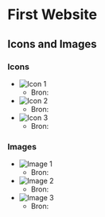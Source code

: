 # First Website <!-- change this to your website name -->

## Icons and Images

### Icons

- ![Icon 1](path/to/icon1.png)
  - Bron:
- ![Icon 2](path/to/icon2.png)
  - Bron:
- ![Icon 3](path/to/icon3.png)
  - Bron:

### Images

- ![Image 1](path/to/image1.jpg)
  - Bron:
- ![Image 2](path/to/image2.jpg)
  - Bron:
- ![Image 3](path/to/image3.jpg)
  - Bron:
